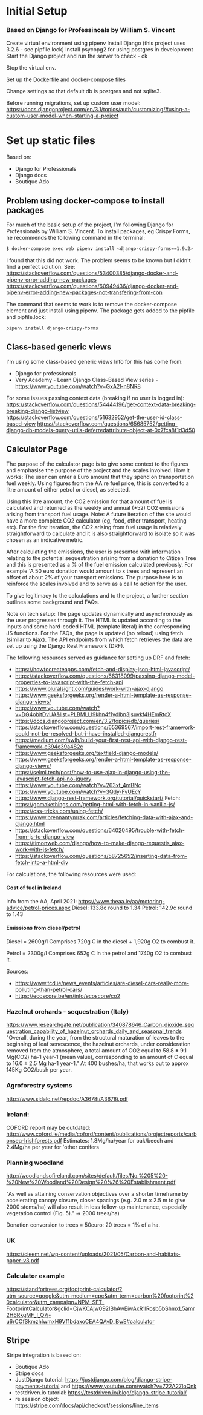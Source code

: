 # Initial Setup
### Based on Django for Professinoals by William S. Vincent
Create virtual environment using pipenv
Install Django (this project uses 3.2.6 - see pipfile.lock)
Install psycopg2 for using postgres in development
Start the Django project and run the server to check - ok

Stop the virtual env.

Set up the Dockerfile and docker-compose files

Change settings so that default db is postgres and not sqlite3.

Before running migrations, set up custom user model: https://docs.djangoproject.com/en/3.1/topics/auth/customizing/#using-a-custom-user-model-when-starting-a-project

# Set up static files
Based on:
* Django for Professionals
* Django docs
* Boutique Ado

## Problem using docker-compose to install packages
For much of the basic setup of the project, I'm following Django for Professionals by William S. Vincent. To install packages, eg Crispy Forms, he recommends the following command in the terminal:
```sh
$ docker-compose exec web pipenv install <django-crispy-forms==1.9.2>
```
I found that this did not work. The problem seems to be known but I didn't find a perfect solution.
See:
https://stackoverflow.com/questions/53400385/django-docker-and-pipenv-error-adding-new-packages
https://stackoverflow.com/questions/60949436/django-docker-and-pipenv-error-adding-new-packages-not-transfering-from-con

The command that seems to work is to remove the docker-compose element and just install using pipenv. The package gets added to the pipfile and pipfile.lock:
```sh
pipenv install django-crispy-forms
```

## Class-based generic views
I'm using some class-based generic views
Info for this has come from:
* Django for professionals
* Very Academy - Learn Django Class-Based View series - https://www.youtube.com/watch?v=GxA2I-n8NR8

For some issues passing context data (breaking if no user is logged in):
https://stackoverflow.com/questions/54444196/get-context-data-breaking-breaking-django-listview
https://stackoverflow.com/questions/51632952/get-the-user-id-class-based-view
https://stackoverflow.com/questions/65685752/getting-django-db-models-query-utils-deferredattribute-object-at-0x7fca8f1d3d50


## Calculator Page
The purpose of the calculator page is to give some context to the figures and emphasise the purpose of the project and the scales involved.
How it works:
The user can enter a Euro amount that they spend on transportation fuel weekly. 
Using figures from the AA re fuel price, this is converted to a litre amount of either petrol or diesel, as selected.

Using this litre amount, the CO2 emission for that amount of fuel is calculated and returned as the weekly and annual (*52) CO2 emissions arising from transport fuel usage.
Note: A future iteration of the site would have a more complete CO2 calculator (eg, food, other transport, heating etc). For the first iteration, the CO2 arising from fuel usage is relatively straightforward to calculate and it is also straightforward to isolate so it was chosen as an indicative metric.

After calculating the emissions, the user is presented with information relating to the potential sequestration arising from a donation to Citizen Tree and this is presented as a % of the fuel emission calculated previously. For example 'A 50 euro donation would amount to x trees and represent an offset of about 2% of your transport emissions.
The purpose here is to reinforce the scales involved and to serve as a call to action for the user.

To give legitimacy to the calculations and to the project, a further section outlines some background and FAQs.

Note on tech setup:
The page updates dynamically and asynchronously as the user progresses through it. The HTML is updated according to the inputs and some hard-coded HTML (template literal) in the corresponding JS functions. 
For the FAQs, the page is updated (no reload) using fetch (similar to Ajax). The API endpoints from which fetch retrieves the data are set up using the Django Rest Framework (DRF).

The following resources served as guidance for setting up DRF and fetch:
* https://howtocreateapps.com/fetch-and-display-json-html-javascript/
* https://stackoverflow.com/questions/66318099/passing-django-model-properties-to-javascript-with-the-fetch-api
* https://www.pluralsight.com/guides/work-with-ajax-django
* https://www.geeksforgeeks.org/render-a-html-template-as-response-django-views/
* https://www.youtube.com/watch?v=DG4obitDvUA&list=PLBMLLI9khn4f1ydlbn3jsuvkf4HEmRtoX
* https://docs.djangoproject.com/en/3.2/topics/db/queries/
* https://stackoverflow.com/questions/65369567/import-rest-framework-could-not-be-resolved-but-i-have-installed-djangorestfr
* https://medium.com/swlh/build-your-first-rest-api-with-django-rest-framework-e394e39a482c
* https://www.geeksforgeeks.org/textfield-django-models/
* https://www.geeksforgeeks.org/render-a-html-template-as-response-django-views/
* https://selmi.tech/post/how-to-use-ajax-in-django-using-the-javascript-fetch-api-no-jquery
* https://www.youtube.com/watch?v=263xt_4mBNc
* https://www.youtube.com/watch?v=3Qdy-FvUEcY
* https://www.django-rest-framework.org/tutorial/quickstart/
  Fetch:
* https://gomakethings.com/getting-html-with-fetch-in-vanilla-js/
* https://css-tricks.com/using-fetch/
* https://www.brennantymrak.com/articles/fetching-data-with-ajax-and-django.html
* https://stackoverflow.com/questions/64020495/trouble-with-fetch-from-js-to-django-view
* https://timonweb.com/django/how-to-make-django-requestis_ajax-work-with-js-fetch/
* https://stackoverflow.com/questions/58725652/inserting-data-from-fetch-into-a-html-div

For calculations, the following resources were used:
#### Cost of fuel in Ireland
Info from the AA, April 2021:
https://www.theaa.ie/aa/motoring-advice/petrol-prices.aspx
Diesel: 133.8c round to 1.34
Petrol: 142.9c round to 1.43


#### Emissions from diesel/petrol
Diesel = 2600g/l
Comprises 720g C in the diesel + 1,920g O2 to combust it.

Petrol = 2300g/l
Comprises 652g C in the petrol and 1740g O2 to combust it.

Sources:
* https://www.tcd.ie/news_events/articles/are-diesel-cars-really-more-polluting-than-petrol-cars/
* https://ecoscore.be/en/info/ecoscore/co2

### Hazelnut orchards - sequestration (Italy)
https://www.researchgate.net/publication/340878646_Carbon_dioxide_sequestration_capability_of_hazelnut_orchards_daily_and_seasonal_trends
"Overall, during the year, from the structural maturation of leaves to the beginning of leaf senescence, the hazelnut
orchards, under consideration removed from the atmosphere, a total amount of CO2 equal to 58.8 ± 9.1 Mg(CO2) ha-1 year-1 (mean value), corresponding to an amount of C equal to 16.0 ± 2.5 Mg ha-1 year-1."
At 400 bushes/ha, that works out to approx 145Kg CO2/bush per year.

### Agroforestry systems
http://www.sidalc.net/repdoc/A3678i/A3678i.pdf

### Ireland:
COFORD report may be outdated: http://www.coford.ie/media/coford/content/publications/projectreports/carbonseq-Irishforests.pdf
Estimates: 1.8Mg/ha/year for oak/beech and 2.4Mg/ha per year for 'other conifers

### Planning woodland
http://woodlandsofireland.com/sites/default/files/No.%205%20-%20New%20Woodland%20Design%20%26%20Establishment.pdf

"As well as attaining conservation objectives over a shorter timeframe by accelerating canopy closure, closer spacings (e.g. 2.0 m x
2.5 m to give 2000 stems/ha) will also result in less follow-up maintenance, especially vegetation control (Fig. 5)."
 => 2000 trees/ha)

Donation conversion to trees = 50euro: 20 trees
 = 1% of a ha.
 
### UK 
https://cieem.net/wp-content/uploads/2021/05/Carbon-and-habitats-paper-v3.pdf


### Calculator example
https://standfortrees.org/footprint-calculator/?utm_source=google&utm_medium=cpc&utm_term=carbon%20footprint%20calculator&utm_campaign=NPM-SFT-FootprintCalculator&gclid=CjwKCAjw092IBhAwEiwAxR1lRosb5bShmxL5amr2H6RkgMF_I_Q7j-u6rCOfSkmzhIwmxH9Vf1bdaxoCEA4QAvD_BwE#calculator



## Stripe
Stripe integration is based on:
* Boutique Ado
* Stripe docs
* JustDjango tutorial: https://justdjango.com/blog/django-stripe-payments-tutorial and https://www.youtube.com/watch?v=722A27IoQnk
* testdriven.io tutorial: https://testdriven.io/blog/django-stripe-tutorial/
* re session object: https://stripe.com/docs/api/checkout/sessions/line_items